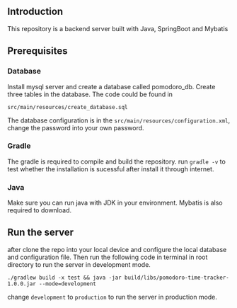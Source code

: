 ## Introduction
This repository is a backend server built with Java, SpringBoot and Mybatis

## Prerequisites

### Database
Install mysql server and create a database called pomodoro_db. Create three tables in the database. The code could be found in 
```
src/main/resources/create_database.sql
```

The database configuration is in the ```src/main/resources/configuration.xml```, change the password into your own password.

### Gradle
The gradle is required to compile and build the repository. run `gradle -v` to test whether the installation is sucessful after install it through internet.

### Java
Make sure you can run java with JDK in your environment. Mybatis is also required to download.

## Run the server
after clone the repo into your local device and configure the local database and configuration file. Then run the following code in terminal in root directory to run the server in development mode.

```
./gradlew build -x test && java -jar build/libs/pomodoro-time-tracker-1.0.0.jar --mode=development
```

change `development` to `production` to run the server in production mode.
